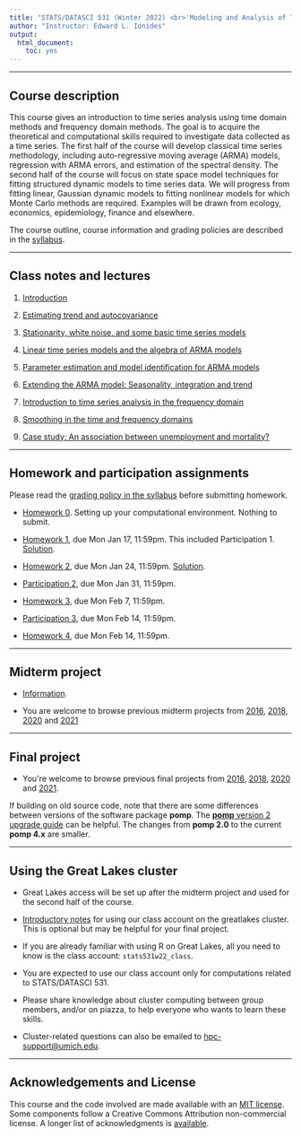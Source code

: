 ```yaml
---
title: "STATS/DATASCI 531 (Winter 2022) <br>'Modeling and Analysis of Time Series Data'"
author: "Instructor: Edward L. Ionides"
output:
  html_document:
    toc: yes
---
```


------

## Course description

This course gives an introduction to time series analysis using time domain methods and frequency domain methods. 
The goal is to acquire the theoretical and computational skills required to investigate data collected as a time series. 
The first half of the course will develop classical time series methodology, including auto-regressive moving average (ARMA) models, regression with ARMA errors, and estimation of the spectral density.
The second half of the course will focus on state space model techniques for fitting structured dynamic models to time series data. 
We will progress from fitting linear, Gaussian dynamic models to fitting nonlinear models for which Monte Carlo methods are required.
Examples will be drawn from ecology, economics, epidemiology, finance and elsewhere.

The course outline, course information and grading policies are described in the [syllabus](syllabus.html).

--------------

## Class notes and lectures

1. [Introduction](01/index.html)

2. [Estimating trend and autocovariance](02/index.html)

3. [Stationarity, white noise, and some basic time series models](03/index.html)

4. [Linear time series models and the algebra of ARMA models](04/index.html)

5. [Parameter estimation and model identification for ARMA models](05/index.html)

6. [Extending the ARMA model: Seasonality, integration and trend](06/index.html)

7. [Introduction to time series analysis in the frequency domain](07/index.html)

8. [Smoothing in the time and frequency domains](08/index.html)

9. [Case study: An association between unemployment and mortality?](09/index.html)

<!--

10. [Introduction to partially observed Markov process models](10/index.html)

11. [Introduction to simulation-based inference for epidemiological dynamics via the pomp R package](11/index.html)

12. [Simulation of stochastic dynamic models](12/index.html)

13. [Likelihood for POMP models: Theory and practice](13/index.html)

14. [Likelihood maximization for POMP models](14/index.html)

15. [A case study of polio including covariates, seasonality & over-dispersion](15/index.html)

16. [A case study of financial volatility and a POMP model with observations driving latent dynamics](16/index.html)

There are further POMP case studies, in a similar style, on [Ebola modeling](https://kingaa.github.io/sbied/ebola/index.html), [measles transmission](https://kingaa.github.io/sbied/measles/index.html), and [dynamic variation in the rate of human sexual contacts](https://kingaa.github.io/sbied/contacts/index.html).

-->

--------

## Homework and participation assignments

Please read the [grading policy in the syllabus](syllabus.html) before submitting homework.

* [Homework 0](hw00/hw00.html). Setting up your computational environment. Nothing to submit.

* [Homework 1](hw01/hw01.html), due Mon Jan 17, 11:59pm. This included Participation 1. 
[Solution](hw01/sol01.html).

* [Homework 2](hw02/hw02.html), due Mon Jan 24, 11:59pm.
[Solution](hw02/sol02.html).

* [Participation 2](participation/participation2.html), due Mon Jan 31, 11:59pm.

* [Homework 3](hw03/hw03.html), due Mon Feb 7, 11:59pm.

* [Participation 3](participation/participation3.html), due Mon Feb 14, 11:59pm.

<!--

[Solution](hw03/sol03.html).
-->

* [Homework 4](hw04/hw04.html), due Mon Feb 14, 11:59pm.

<!--

[Solution](hw04/sol04.html).

* [Homework 5](hw05/hw05.html), due Mon Mar 22, 11:59pm.
[Solution](hw05/sol05.html).

* [Homework 6](hw06/hw06.html), due Mon Mar 29, 11:59pm. 
[Solution](hw06/sol06.html).

* [Homework 7](hw07/hw07.html), due Mon Apr 5, 11:50pm.
[Solution](hw07/sol07.html).

* There is no assigned homework for the last two weeks of the semester. You should work on your final project. The lectures for these weeks contain material that will be useful for your final projects. Also, you can optionally look at the exercises in the [notes for Chapter 15](https://kingaa.github.io/sbied/polio/notes.pdf) which have [worked solutions online](15/index.html).

-->

<!--

* [Homework 8](hw08/hw08.html), due 5pm on Mon Apr 13.
[Solution](hw08/sol08.html).
[slurm script](hw08/sol-3.bat).

-->

-------------------


## Midterm project




* [Information](midterm_project/midterm_project_info.html).

<!--

* [2021 midterm projects](midterm_project/index.html)

-->

* You are welcome to browse previous midterm projects from [2016](http://ionides.github.io/531w16/midterm_project/), [2018](http://ionides.github.io/531w18/midterm_project/), [2020](http://ionides.github.io/531w20/midterm_project/) and  [2021](http://ionides.github.io/531w21/midterm_project/) 


-------------

## Final project

<!--

* [Information](final_project/final_project_info.html)

* [2021 final projects](final_project/index.html)

-->

* You're welcome to browse previous final projects  from [2016](http://ionides.github.io/531w16/final_project/), [2018](http://ionides.github.io/531w18/final_project/), [2020](http://ionides.github.io/531w20/final_project/) and [2021](http://ionides.github.io/531w21/final_project/).

If building on old source code, note that there are some differences between versions of the software package **pomp**. The [**pomp** version 2 upgrade guide](https://kingaa.github.io/pomp/vignettes/upgrade_guide.html) can be helpful. The changes from **pomp 2.0** to the current **pomp 4.x** are smaller.


--------


## Using the Great Lakes cluster

* Great Lakes access will be set up after the midterm project and used for the second half of the course.

* [Introductory notes](greatlakes/index.html) for using our class account on the greatlakes cluster. This is optional but may be helpful for your final project.

* If you are already familiar with using R on Great Lakes, all you need to know is the class account: ```stats531w22_class```.

* You are expected to use our class account only for computations related to STATS/DATASCI 531.

* Please share knowledge about cluster computing between group members, and/or on piazza, to help everyone who wants to learn these skills.

* Cluster-related questions can also be emailed to hpc-support@umich.edu.


---------

## Acknowledgements and License

This course and the code involved are made available with an [MIT license](LICENSE).
Some components follow a Creative Commons Attribution non-commercial license.
A longer list of acknowledgments is [available](acknowledge.html).
